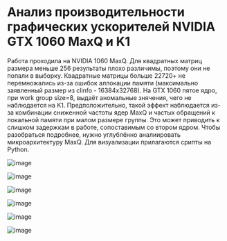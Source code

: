 # Анализ производительности графических ускорителей NVIDIA GTX 1060 MaxQ и K1

Работа проходила на NVIDIA 1060 MaxQ. Для квадратных матриц размера меньше 256 результаты плохо различимы, поэтому они не попали в выборку. Квадратные матрицы больше 22720+ не перемножались из-за ошибок аллокации памяти (максимально заявленный размер из clinfo - 16384х32768). На GTX 1060 пятое ядро, при work group size=8, выдаёт аномальные знячения, чего не наблюдается на K1. 
Предположительно, такой эффект наблюдается из-за комбинации сниженной частоты ядер MaxQ и частых обращений к локальной памяти при малом размере группы. Это может приводить к слишком задержкам в работе, сопоставимым со втором ядром. Чтобы разобраться подробнее, нужно углублённо аналиировать микроархитектуру MaxQ.
Для визуализации прилагаются срипты на Python. 

![image](https://github.com/user-attachments/assets/443dbf5e-4a47-43d0-9714-88a8006ba5b0)

![image](https://github.com/user-attachments/assets/7e374f78-c26b-40a9-8534-4be0ed096e10)

![image](https://github.com/user-attachments/assets/d505c915-5ec2-46a4-ab0e-651e35c55fe1)

![image](https://github.com/user-attachments/assets/f14e26eb-e55c-4b7f-a78b-083d4e8fe7fa)

![image](https://github.com/user-attachments/assets/b7a4eaff-d2a8-471e-a504-eae0b8852cfb)

![image](https://github.com/user-attachments/assets/ff9cb5e7-4849-4f35-af20-c52b61c525e9)

